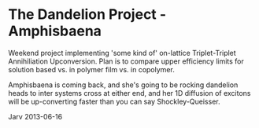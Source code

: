 # The Dandelion Project - Amphisbaena

Weekend project implementing 'some kind of' on-lattice Triplet-Triplet Annihiliation Upconversion. Plan is to compare upper efficiency limits for solution based vs. in polymer film vs. in copolymer.

Amphisbaena is coming back, and she's going to be rocking dandelion heads to
inter systems cross at either end, and her 1D diffusion of excitons will be
up-converting faster than you can say Shockley-Queisser.

Jarv 2013-06-16
